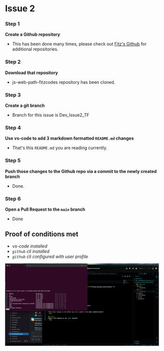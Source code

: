 # Issue 2

### Step 1
**Create a Github repository**
- This has been done many times, please check out [Fitz's Github](https://github.com/fitzcodes) for additional repositories.

### Step 2
**Download that repository**
- js-web-path-fitzcodes repository has been cloned. 

### Step 3
**Create a git branch**
- Branch for this issue is Dev_Issue2_TF

### Step 4
**Use vs-code to add 3 markdown formatted `README.md` changes**
- That's this `README.md` you are reading currently. 

### Step 5
**Push those changes to the Github repo via a commit to the newly created branch**
- Done.

### Step 6
**Open a Pull Request to the `main` branch**
- Done

## Proof of conditions met
- *vs-code installed*
- *`github` cli installed*
- *`github` cli configured with user profile*

![Fitz using terminal for cli to check issues, with vs-code running in the background](githubcliexample.png)